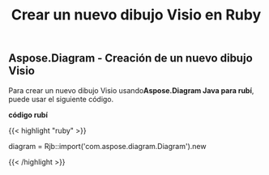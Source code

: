 ﻿---
title: Crear un nuevo dibujo Visio en Ruby
type: docs
weight: 10
url: /es/java/creating-a-new-visio-drawing-in-ruby/
---
## **Aspose.Diagram - Creación de un nuevo dibujo Visio**
 Para crear un nuevo dibujo Visio usando**Aspose.Diagram Java para rubí**, puede usar el siguiente código.

**código rubí**

{{< highlight "ruby" >}}

 diagram = Rjb::import('com.aspose.diagram.Diagram').new

{{< /highlight >}}
